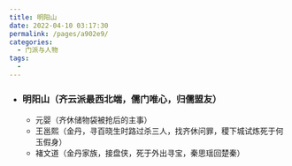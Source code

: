 ```yaml
---
title: 明阳山
date: 2022-04-10 03:17:30
permalink: /pages/a902e9/
categories:
  - 门派与人物
tags:
  - 
---
```

- ### 明阳山（齐云派最西北端，儒门唯心，归儒盟友）

  - 元婴（齐休储物袋被抢后的主事）
  - 王邕熙（金丹，寻百晓生时路过杀三人，找齐休问罪，稷下城试炼死于何玉假身）
  - 褚文道（金丹家族，接盘侠，死于外出寻宝，秦思瑶回楚秦）

